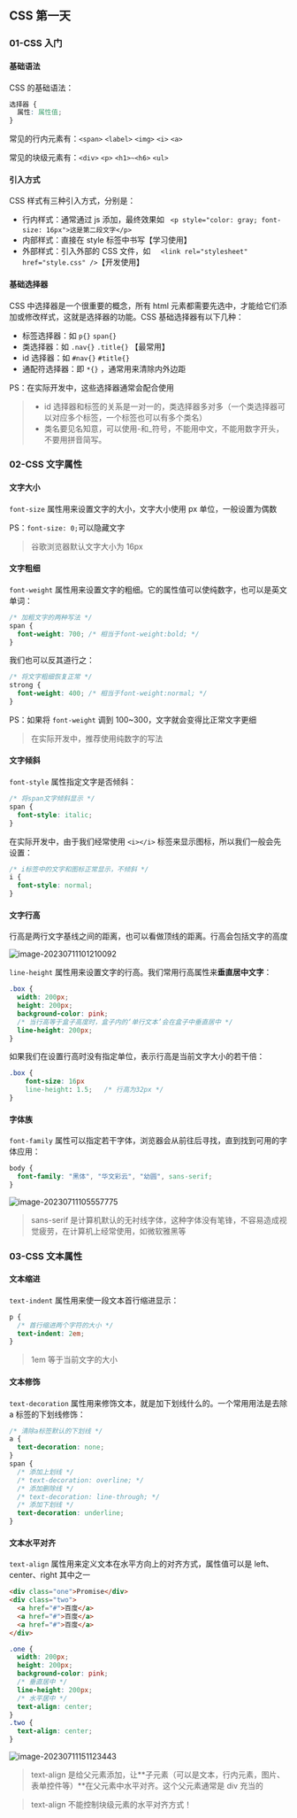## CSS 第一天

### 01-CSS 入门

#### 基础语法

CSS 的基础语法：

```css
选择器 {
  属性: 属性值;
}
```

常见的行内元素有：`<span>` `<label>` `<img>` `<i>` `<a>`

常见的块级元素有：`<div>` `<p>` `<h1>~<h6>` `<ul>`

#### 引入方式

CSS 样式有三种引入方式，分别是：

- 行内样式：通常通过 js 添加，最终效果如 ` <p style="color: gray; font-size: 16px">这是第二段文字</p>`
- 内部样式：直接在 style 标签中书写【学习使用】
- 外部样式：引入外部的 CSS 文件，如 `  <link rel="stylesheet" href="style.css" />`【开发使用】

#### 基础选择器

CSS 中选择器是一个很重要的概念，所有 html 元素都需要先选中，才能给它们添加或修改样式，这就是选择器的功能。CSS 基础选择器有以下几种：

- 标签选择器：如 `p{}` `span{}`
- 类选择器：如 `.nav{}` `.title{}` 【最常用】
- id 选择器：如 `#nav{}` `#title{}`
- 通配符选择器：即 `*{}` ，通常用来清除内外边距

PS：在实际开发中，这些选择器通常会配合使用

> - id 选择器和标签的关系是一对一的，类选择器多对多（一个类选择器可以对应多个标签，一个标签也可以有多个类名）
> - 类名要见名知意，可以使用-和\_符号，不能用中文，不能用数字开头，不要用拼音简写。

### 02-CSS 文字属性

#### 文字大小

`font-size` 属性用来设置文字的大小，文字大小使用 px 单位，一般设置为偶数

PS：`font-size: 0;`可以隐藏文字

> 谷歌浏览器默认文字大小为 16px

#### 文字粗细

`font-weight` 属性用来设置文字的粗细。它的属性值可以使纯数字，也可以是英文单词：

```css
/* 加粗文字的两种写法 */
span {
  font-weight: 700; /* 相当于font-weight:bold; */
}
```

我们也可以反其道行之：

```css
/* 将文字粗细恢复正常 */
strong {
  font-weight: 400; /* 相当于font-weight:normal; */
}
```

PS：如果将 `font-weight` 调到 100~300，文字就会变得比正常文字更细

> 在实际开发中，推荐使用纯数字的写法

#### 文字倾斜

`font-style` 属性指定文字是否倾斜：

```css
/* 将span文字倾斜显示 */
span {
  font-style: italic;
}
```

在实际开发中，由于我们经常使用 `<i></i>` 标签来显示图标，所以我们一般会先设置：

```css
/* i标签中的文字和图标正常显示，不倾斜 */
i {
  font-style: normal;
}
```

#### 文字行高

行高是两行文字基线之间的距离，也可以看做顶线的距离。行高会包括文字的高度

![image-20230711101210092](https://post-src.wyun521.top/images/image-20230711101210092.png)

`line-height` 属性用来设置文字的行高。我们常用行高属性来**垂直居中文字**：

```css
.box {
  width: 200px;
  height: 200px;
  background-color: pink;
  /* 当行高等于盒子高度时，盒子内的‘单行文本’会在盒子中垂直居中 */
  line-height: 200px;
}
```

如果我们在设置行高时没有指定单位，表示行高是当前文字大小的若干倍：

```css
.box {
	font-size: 16px
	line-height: 1.5;	/* 行高为32px */
}
```

#### 字体族

`font-family` 属性可以指定若干字体，浏览器会从前往后寻找，直到找到可用的字体应用：

```css
body {
  font-family: "黑体", "华文彩云", "幼圆", sans-serif;
}
```

![image-20230711105557775](https://post-src.wyun521.top/images/image-20230711105557775.png)

> sans-serif 是计算机默认的无衬线字体，这种字体没有笔锋，不容易造成视觉疲劳，在计算机上经常使用，如微软雅黑等

### 03-CSS 文本属性

#### 文本缩进

`text-indent` 属性用来使一段文本首行缩进显示：

```css
p {
  /* 首行缩进两个字符的大小 */
  text-indent: 2em;
}
```

> 1em 等于当前文字的大小

#### 文本修饰

`text-decoration` 属性用来修饰文本，就是加下划线什么的。一个常用用法是去除 a 标签的下划线修饰：

```css
/* 清除a标签默认的下划线 */
a {
  text-decoration: none;
}
span {
  /* 添加上划线 */
  /* text-decoration: overline; */
  /* 添加删除线 */
  /* text-decoration: line-through; */
  /* 添加下划线 */
  text-decoration: underline;
}
```

#### 文本水平对齐

`text-align` 属性用来定义文本在水平方向上的对齐方式，属性值可以是 left、center、right 其中之一

```html
<div class="one">Promise</div>
<div class="two">
  <a href="#">百度</a>
  <a href="#">百度</a>
  <a href="#">百度</a>
</div>
```

```css
.one {
  width: 200px;
  height: 200px;
  background-color: pink;
  /* 垂直居中 */
  line-height: 200px;
  /* 水平居中 */
  text-align: center;
}
.two {
  text-align: center;
}
```

![image-20230711151123443](https://post-src.wyun521.top/images/image-20230711151123443.png)

> text-align 是给父元素添加，让**子元素（可以是文本，行内元素，图片、表单控件等）**在父元素中水平对齐。这个父元素通常是 div 充当的

> text-align 不能控制块级元素的水平对齐方式！
